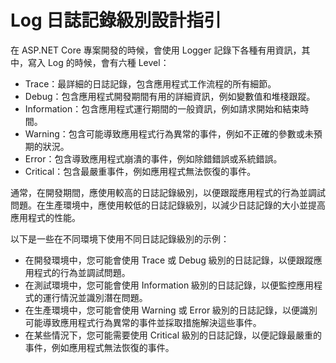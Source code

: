 # Log 日誌記錄級別設計指引

在 ASP.NET Core 專案開發的時候，會使用 Logger 記錄下各種有用資訊，其中，寫入 Log 的時候，會有六種 Level：

* Trace：最詳細的日誌記錄，包含應用程式工作流程的所有細節。
* Debug：包含應用程式開發期間有用的詳細資訊，例如變數值和堆棧跟蹤。
* Information：包含應用程式運行期間的一般資訊，例如請求開始和結束時間。
* Warning：包含可能導致應用程式行為異常的事件，例如不正確的參數或未預期的狀況。
* Error：包含導致應用程式崩潰的事件，例如除錯錯誤或系統錯誤。
* Critical：包含最嚴重事件，例如應用程式無法恢復的事件。

通常，在開發期間，應使用較高的日誌記錄級別，以便跟蹤應用程式的行為並調試問題。在生產環境中，應使用較低的日誌記錄級別，以減少日誌記錄的大小並提高應用程式的性能。

以下是一些在不同環境下使用不同日誌記錄級別的示例：

* 在開發環境中，您可能會使用 Trace 或 Debug 級別的日誌記錄，以便跟蹤應用程式的行為並調試問題。
* 在測試環境中，您可能會使用 Information 級別的日誌記錄，以便監控應用程式的運行情況並識別潛在問題。
* 在生產環境中，您可能會使用 Warning 或 Error 級別的日誌記錄，以便識別可能導致應用程式行為異常的事件並採取措施解決這些事件。
* 在某些情況下，您可能需要使用 Critical 級別的日誌記錄，以便記錄最嚴重的事件，例如應用程式無法恢復的事件。